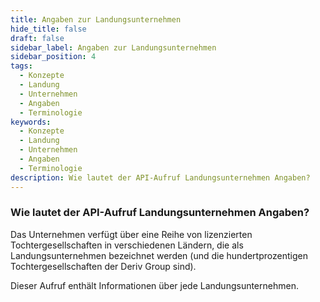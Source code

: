 ```yaml
---
title: Angaben zur Landungsunternehmen
hide_title: false
draft: false
sidebar_label: Angaben zur Landungsunternehmen
sidebar_position: 4
tags:
  - Konzepte
  - Landung
  - Unternehmen
  - Angaben
  - Terminologie
keywords:
  - Konzepte
  - Landung
  - Unternehmen
  - Angaben
  - Terminologie
description: Wie lautet der API-Aufruf Landungsunternehmen Angaben?
---
```


### Wie lautet der API-Aufruf Landungsunternehmen Angaben?

Das Unternehmen verfügt über eine Reihe von lizenzierten Tochtergesellschaften in verschiedenen Ländern, die als Landungsunternehmen bezeichnet werden (und die hundertprozentigen Tochtergesellschaften der Deriv Group sind).

Dieser Aufruf enthält Informationen über jede Landungsunternehmen.
